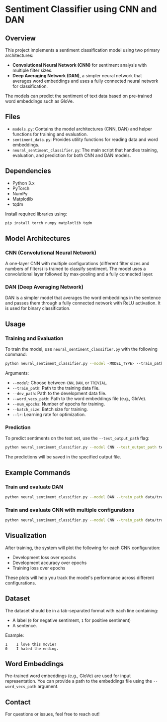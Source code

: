 # Sentiment Classifier using CNN and DAN

## Overview

This project implements a sentiment classification model using two primary architectures:
- **Convolutional Neural Network (CNN)** for sentiment analysis with multiple filter sizes.
- **Deep Averaging Network (DAN)**, a simpler neural network that averages word embeddings and uses a fully connected neural network for classification.

The models can predict the sentiment of text data based on pre-trained word embeddings such as GloVe.

## Files
- `models.py`: Contains the model architectures (CNN, DAN) and helper functions for training and evaluation.
- `sentiment_data.py`: Provides utility functions for reading data and word embeddings.
- `neural_sentiment_classifier.py`: The main script that handles training, evaluation, and prediction for both CNN and DAN models.

## Dependencies

- Python 3.x
- PyTorch
- NumPy
- Matplotlib
- tqdm

Install required libraries using:

```bash
pip install torch numpy matplotlib tqdm
```

## Model Architectures

### CNN (Convolutional Neural Network)
A one-layer CNN with multiple configurations (different filter sizes and numbers of filters) is trained to classify sentiment. The model uses a convolutional layer followed by max-pooling and a fully connected layer.

### DAN (Deep Averaging Network)
DAN is a simpler model that averages the word embeddings in the sentence and passes them through a fully connected network with ReLU activation. It is used for binary classification.

## Usage

### Training and Evaluation

To train the model, use `neural_sentiment_classifier.py` with the following command:

```bash
python neural_sentiment_classifier.py --model <MODEL_TYPE> --train_path <TRAIN_FILE> --dev_path <DEV_FILE> --word_vecs_path <EMBEDDING_FILE> --num_epochs 10 --batch_size 32 --lr 0.001
```

Arguments:
- `--model`: Choose between `CNN`, `DAN`, or `TRIVIAL`.
- `--train_path`: Path to the training data file.
- `--dev_path`: Path to the development data file.
- `--word_vecs_path`: Path to the word embeddings file (e.g., GloVe).
- `--num_epochs`: Number of epochs for training.
- `--batch_size`: Batch size for training.
- `--lr`: Learning rate for optimization.

### Prediction
To predict sentiments on the test set, use the `--test_output_path` flag:

```bash
python neural_sentiment_classifier.py --model CNN --test_output_path test-blind.output.txt
```

The predictions will be saved in the specified output file.

## Example Commands

### Train and evaluate DAN
```bash
python neural_sentiment_classifier.py --model DAN --train_path data/train.txt --dev_path data/dev.txt --word_vecs_path data/glove.6B.300d.txt --num_epochs 10 --batch_size 32 --lr 0.001
```

### Train and evaluate CNN with multiple configurations
```bash
python neural_sentiment_classifier.py --model CNN --train_path data/train.txt --dev_path data/dev.txt --word_vecs_path data/glove.6B.300d.txt --num_epochs 10 --batch_size 32 --lr 0.001
```

## Visualization
After training, the system will plot the following for each CNN configuration:
- Development loss over epochs
- Development accuracy over epochs
- Training loss over epochs

These plots will help you track the model's performance across different configurations.

## Dataset
The dataset should be in a tab-separated format with each line containing:
- A label (`0` for negative sentiment, `1` for positive sentiment)
- A sentence.

Example:
```
1    I love this movie!
0    I hated the ending.
```

## Word Embeddings
Pre-trained word embeddings (e.g., GloVe) are used for input representation. You can provide a path to the embeddings file using the `--word_vecs_path` argument.

## Contact
For questions or issues, feel free to reach out!